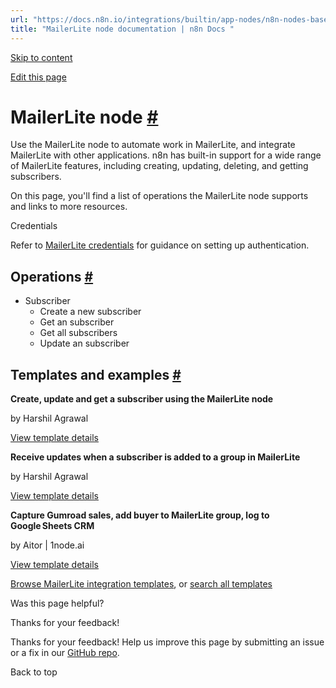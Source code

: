 ```yaml
---
url: "https://docs.n8n.io/integrations/builtin/app-nodes/n8n-nodes-base.mailerlite/"
title: "MailerLite node documentation | n8n Docs "
---
```


[Skip to content](https://docs.n8n.io/integrations/builtin/app-nodes/n8n-nodes-base.mailerlite/#mailerlite-node)

[Edit this page](https://github.com/n8n-io/n8n-docs/edit/main/docs/integrations/builtin/app-nodes/n8n-nodes-base.mailerlite.md "Edit this page")

# MailerLite node [\#](https://docs.n8n.io/integrations/builtin/app-nodes/n8n-nodes-base.mailerlite/\#mailerlite-node "Permanent link")

Use the MailerLite node to automate work in MailerLite, and integrate MailerLite with other applications. n8n has built-in support for a wide range of MailerLite features, including creating, updating, deleting, and getting subscribers.

On this page, you'll find a list of operations the MailerLite node supports and links to more resources.

Credentials

Refer to [MailerLite credentials](https://docs.n8n.io/integrations/builtin/credentials/mailerlite/) for guidance on setting up authentication.

## Operations [\#](https://docs.n8n.io/integrations/builtin/app-nodes/n8n-nodes-base.mailerlite/\#operations "Permanent link")

- Subscriber
  - Create a new subscriber
  - Get an subscriber
  - Get all subscribers
  - Update an subscriber

## Templates and examples [\#](https://docs.n8n.io/integrations/builtin/app-nodes/n8n-nodes-base.mailerlite/\#templates-and-examples "Permanent link")

**Create, update and get a subscriber using the MailerLite node**

by Harshil Agrawal

[View template details](https://n8n.io/workflows/751-create-update-and-get-a-subscriber-using-the-mailerlite-node/)

**Receive updates when a subscriber is added to a group in MailerLite**

by Harshil Agrawal

[View template details](https://n8n.io/workflows/759-receive-updates-when-a-subscriber-is-added-to-a-group-in-mailerlite/)

**Capture Gumroad sales, add buyer to MailerLite group, log to Google Sheets CRM**

by Aitor \| 1node.ai

[View template details](https://n8n.io/workflows/3676-capture-gumroad-sales-add-buyer-to-mailerlite-group-log-to-google-sheets-crm/)

[Browse MailerLite integration templates](https://n8n.io/integrations/mailerlite/), or [search all templates](https://n8n.io/workflows/)

Was this page helpful?






Thanks for your feedback!






Thanks for your feedback! Help us improve this page by submitting an issue or a fix in our [GitHub repo](https://github.com/n8n-io/n8n-docs).


Back to top